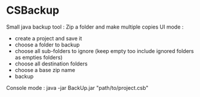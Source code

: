 # CSBackup
Small java backup tool : 
Zip a folder and make multiple copies
UI mode :
  - create a project and save it
  - choose a folder to backup
  - choose all sub-folders to ignore (keep empty too include ignored folders as empties folders)
  - choose all destination folders
  - choose a base zip name
  - backup

Console mode :
java -jar BackUp.jar "path/to/project.csb"

